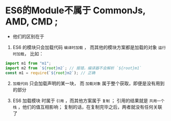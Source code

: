 
# ES6的Module不属于 CommonJs, AMD, CMD ;
- 他们的区别在于
1. ES6 的模块只会加载代码 ```编译时加载``` ，
   而其他的模块方案都是加载的对象 ```运行时加载```，
比如：
``` js
import m1 from "m1";
import m2 from `${root}m2`; // 报错，编译器不会解析 `${root}m1`
const m1 = require(`${root}m2`); // 正确
```

2. ```加载代码``` 只会加载声明的某一块，
而 ```加载对象``` 属于整个获取，即便是没有用到的部分

3. ES6 加载模块 时属于 ```引用``` ，而其他方案属于 ```复制``` ；
   引用的结果就是 ```共用一个栈``` ，他们的值互相影响；
   复制的话，在复制完毕之后，两者就没有任何关联了
